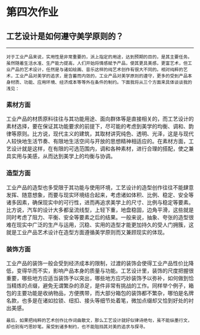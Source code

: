 # 第四次作业
## 工艺设计是如何遵守美学原则的？
***

    对于工业产品来说，实用性是非常重要的，派上指定的用途，达到预期的目的，是其主要任务。虽然随着生活水准、生产能力提高，人们开始将情感赋予产品，使其更具美感，更富艺术，但工业产品的艺术设计，任然是与诸如绘画、音乐这样的纯艺术创作有很大不同的。相对纯粹的艺术，工业产品对美学的追求，是含蓄而内敛的，工业产品对美学原则的遵守，更多的受到产品本身材质、功能、应用环境、经济成本等等外在条件的制约。下面我将从三个方面来具体谈谈我的浅见：
    
### 素材方面

工业产品的材质原料往往与其功能用途、面向群体等是直接相关的，而工艺设计的素材选择，要在保证其功能要求的前提下，尽可能的考虑到美学的均衡、调和、韵律等原则。比方说，现代主义的建筑，其取材讲究纯色、透明、光泽，这是与现代人较快地生活节奏、有限地生活空间与开放的思想精神相适应的。在素材方面，工艺设计就是这样，在有限的可选范围内，调和各种素材，进行合理的搭配，使之兼具实用与美感，从而达到美学上的均衡与协调。

### 造型方面

工业产品的造型也多受限于其功能与使用环境，工艺设计的造型创作往往不能肆意发挥、随意想象，而要与现实环境结合起来，考虑诸如体积、比例、稳定、安全等诸多因素，确保现实中的可行性，进而再追求美学上的尺寸、比例与稳定等要素。比方说，汽车的设计大多都呈流线型，上轻下重，地盘稳固，边角平滑，这些就是同时考虑了阻力、平衡、安全等要素之后的结果。一般来说，抽象、夸张的造型很难在现实中广泛的生产与运用，沉稳、实用的造型才能更加持久的受人门拥簇，这就是工业产品艺术设计在造型方面遵循美学原则而又兼顾现实的体现。

### 装饰方面

工业产品的装饰一般会受到经济成本的限制，过渡的装饰会使得工业产品性价比降低，变得华而不实，影响产品本身的质量与功能。工艺设计里，装饰的尺度把握很重要，哪些地方应适当装饰予以突出，哪些地方应巧妙装饰予以弥补，如何做到恰当精炼的点缀，避免无谓繁杂的添足，是件非常有挑战的工作。同样举个例子，箱包的主要功能是收纳物品，方便携带，而大部分箱包的装饰都不繁杂，哪怕是名牌名款，也多是在诸如拉锁、纽扣、接头等细节处着笔，微加点缀却又恰到好处的衬出美感。


    最后，如果把纯粹的艺术创作比作词曲散文，那么工艺设计就好似律诗绝句，虽不能纵墨行文，却也别有巧思妙笔。虽受到诸多制约，也不能阻挡其对美的追求与探寻。